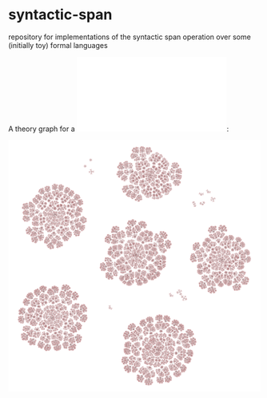 # syntactic-span
repository for implementations of the syntactic span operation over some (initially toy) formal languages

A theory graph for a ![minimal toy language](python/algorithm.pdf):

![A theory graph for a minimal toy language](python/graph-draw.png)
